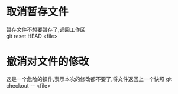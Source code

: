 # 取消暂存文件
暂存文件不想要暂存了,返回工作区  
git reset HEAD \<file>

# 撤消对文件的修改
这是一个危险的操作,表示本次的修改都不要了,将文件返回上一个快照
git checkout -- \<file>